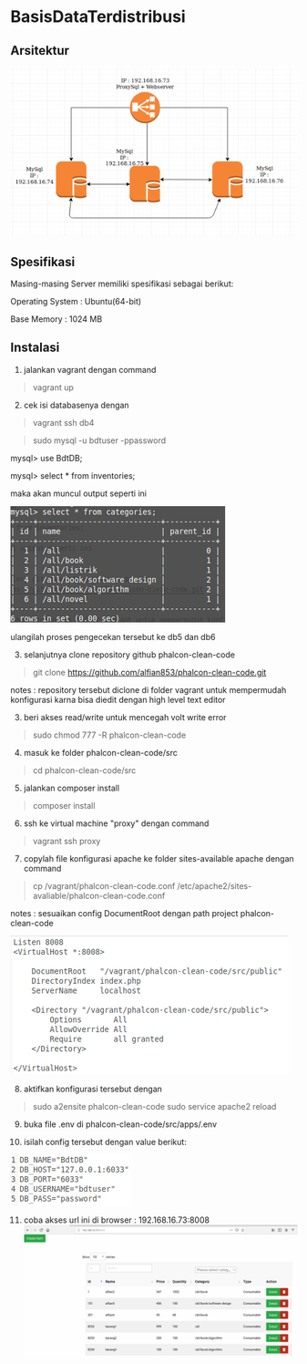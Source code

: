 # BasisDataTerdistribusi

## Arsitektur
![alt text](https://github.com/alfian853/BasisDataTerdistribusi/blob/master/screenshots/arsitektur.png)

## Spesifikasi
Masing-masing Server memiliki spesifikasi sebagai berikut:

Operating System : Ubuntu(64-bit)

Base Memory : 1024 MB

## Instalasi

1. jalankan vagrant dengan command
> vagrant up

2. cek isi databasenya dengan
> vagrant ssh db4

> sudo mysql -u bdtuser -ppassword

mysql> use BdtDB;

mysql> select * from inventories;

maka akan muncul output seperti ini

![alt_text](https://github.com/alfian853/BasisDataTerdistribusi/blob/master/screenshots/cek_db.png)

ulangilah proses pengecekan tersebut ke db5 dan db6

3. selanjutnya clone repository github phalcon-clean-code
> git clone https://github.com/alfian853/phalcon-clean-code.git

notes :
repository tersebut diclone di folder vagrant untuk mempermudah konfigurasi karna bisa diedit dengan high level text editor

3. beri akses read/write untuk mencegah volt write error 
> sudo chmod 777 -R phalcon-clean-code

4. masuk ke folder phalcon-clean-code/src
> cd phalcon-clean-code/src

5. jalankan composer install
> composer install

6. ssh ke virtual machine "proxy" dengan command
> vagrant ssh proxy

7. copylah file konfigurasi apache ke folder sites-available apache dengan command 
> cp /vagrant/phalcon-clean-code.conf /etc/apache2/sites-avaliable/phalcon-clean-code.conf

notes : sesuaikan config DocumentRoot dengan path project phalcon-clean-code

![alt_text](https://github.com/alfian853/BasisDataTerdistribusi/blob/master/screenshots/apacheconf.png)

8. aktifkan konfigurasi tersebut dengan
> sudo a2ensite phalcon-clean-code
> sudo service apache2 reload

9. buka file .env di phalcon-clean-code/src/apps/.env

10. isilah config tersebut dengan value berikut:

![alt_text](https://github.com/alfian853/BasisDataTerdistribusi/blob/master/screenshots/phalcon-env.png)

11. coba akses url ini di browser : 192.168.16.73:8008
![alt_text](https://github.com/alfian853/BasisDataTerdistribusi/blob/master/screenshots/hasil.png)
